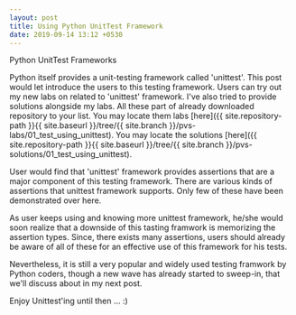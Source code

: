 ```yaml
---
layout: post
title: Using Python UnitTest Framework
date: 2019-09-14 13:12 +0530
---
```


Python UnitTest Frameworks

Python itself provides a unit-testing framework called 'unittest'.  This post would let introduce the users to this testing framework.  Users can try out my new labs on related to 'unittest' framework.  I've also tried to provide solutions alongside my labs.  All these part of already downloaded repository to your list.  You may locate them labs [here]({{ site.repository-path }}{{ site.baseurl }}/tree/{{ site.branch }}/pvs-labs/01_test_using_unittest).  You may locate the solutions [here]({{ site.repository-path }}{{ site.baseurl }}/tree/{{ site.branch }}/pvs-solutions/01_test_using_unittest).

User would find that 'unittest' framework provides assertions that are a major component of this testing framework.  There are various kinds of assertions that unittest framework supports.  Only  few of these have been demonstrated over here.  

As user keeps using and knowing more unittest framework, he/she would soon realize that a downside of this tasting framwork is memorizing the assertion types.  Since, there exists many assertions, users should already be aware of all of these for an effective use of this framework for his tests.  

Nevertheless, it is still a very popular and widely used testing framwork by Python coders, though a new wave has already started to sweep-in, that we'll discuss about in my next post.

Enjoy Unittest'ing until then ... :)
